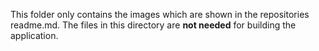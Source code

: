 This folder only contains the images which are shown in the repositories readme.md.
The files in this directory are **not needed** for building the application.